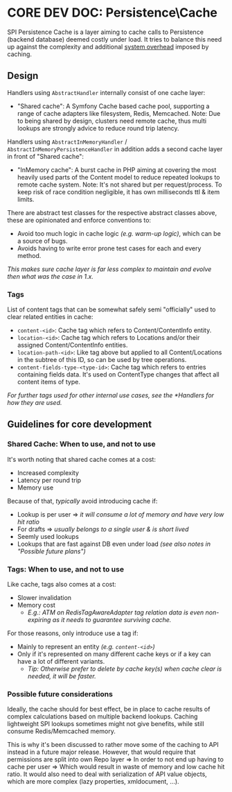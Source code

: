 # CORE DEV DOC: Persistence\Cache

SPI Persistence Cache is a layer aiming to cache calls to Persistence (backend database) deemed costly under load. It
tries to balance this need up against the complexity and additional [system overhead](#guidelines-for-core-development) imposed by caching.

## Design

Handlers using `AbstractHandler` internally consist of one cache layer:

- "Shared cache": A Symfony Cache based cache pool, supporting a range of cache adapters like filesystem, Redis, Memcached.
   Note: Due to being shared by design, clusters need remote cache, thus multi lookups are strongly advice to reduce round trip latency.

Handlers using `AbstractInMemoryHandler` / `AbstractInMemoryPersistenceHandler` in addition adds a second cache layer in front of "Shared cache":

- "InMemory cache": A burst cache in PHP aiming at covering the most heavily used parts of the Content model to reduce repeated lookups to remote cache system.
   Note: It's not shared but per request/process. To keep risk of race condition negligible, it has own milliseconds ttl & item limits.

There are abstract test classes for the respective abstract classes above, these are opinionated and enforce conventions to:
- Avoid too much logic in cache logic _(e.g. warm-up logic)_, which can be a source of bugs.
- Avoids having to write error prone test cases for each and every method.

_This makes sure cache layer is far less complex to maintain and evolve then what was the case in 1.x._


### Tags

List of content tags that can be somewhat safely semi "officially" used to clear related entities in cache:
- `content-<id>`: Cache tag which refers to Content/ContentInfo entity.
- `location-<id>`: Cache tag which refers to Locations and/or their assigned Content/ContentInfo entities.
- `location-path-<id>`: Like tag above but applied to all Content/Locations in the subtree of this ID, so can be used by tree operations.
- `content-fields-type-<type-id>`: Cache tag which refers to entries containing fields data. It's used on ContentType changes that affect all content items of type.

_For further tags used for other internal use cases, see the *Handlers for how they are used._


## Guidelines for core development

### Shared Cache: When to use, and not to use

It's worth noting that shared cache comes at a cost:
- Increased complexity
- Latency per round trip
- Memory use

Because of that, *typically* avoid introducing cache if:
- Lookup is per user => _it will consume a lot of memory and have very low hit ratio_
- For drafts => _usually belongs to a single user & is short lived_
- Seemly used lookups
- Lookups that are fast against DB even under load _(see also notes in "Possible future plans")_


### Tags: When to use, and not to use

Like cache, tags also comes at a cost:
- Slower invalidation
- Memory cost
  - _E.g.: ATM on RedisTagAwareAdapter tag relation data is even non-expiring as it needs to guarantee surviving cache._

For those reasons, only introduce use a tag if:
- Mainly to represent an entity _(e.g. `content-<id>`)_
- Only if it's represented on many different cache keys or if a key can have a lot of different variants.
    - _Tip: Otherwise prefer to delete by cache key(s) when cache clear is needed, it will be faster._

### Possible future considerations

Ideally, the cache should for best effect, be in place to cache results of complex calculations based on multiple backend
lookups. Caching lightweight SPI lookups sometimes might not give benefits, while still consume Redis/Memcached memory.

This is why it's been discussed to rather move some of the caching to API instead in a future major release.
However, that would require that permissions are split into own Repo layer => In order to not end
up having to cache per user => Which would result in waste of memory and low cache hit ratio.
It would also need to deal with serialization of API value objects, which are more complex (lazy properties, xmldocument, ...).
